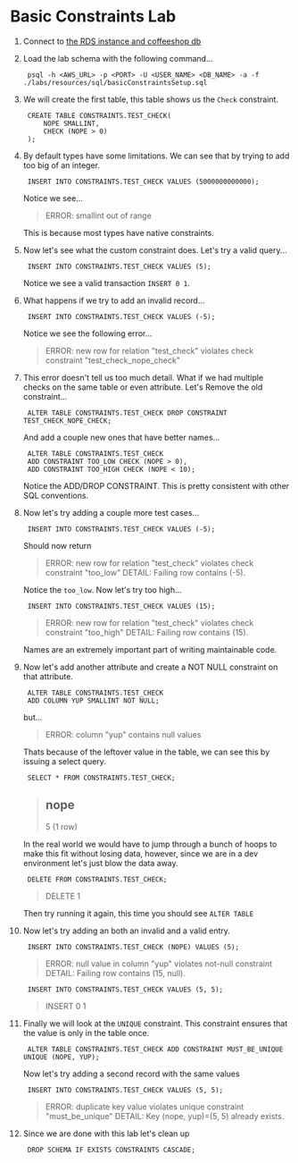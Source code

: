 # Basic Constraints Lab

1. Connect to [the RDS instance and coffeeshop db](./creating_rds_instance.md#connect-psql)
1. Load the lab schema with the following command...

        psql -h <AWS_URL> -p <PORT> -U <USER_NAME> <DB_NAME> -a -f ./labs/resources/sql/basicConstraintsSetup.sql

1. We will create the first table, this table shows us the `Check` constraint.

        CREATE TABLE CONSTRAINTS.TEST_CHECK(
            NOPE SMALLINT,
            CHECK (NOPE > 0)
        );

1. By default types have some limitations. We can see that by trying to add too big of an integer.

        INSERT INTO CONSTRAINTS.TEST_CHECK VALUES (5000000000000);

    Notice we see...

    >ERROR:  smallint out of range

    This is because most types have native constraints.    

1. Now let's see what the custom constraint does. Let's try a valid query...

        INSERT INTO CONSTRAINTS.TEST_CHECK VALUES (5);

    Notice we see a valid transaction `INSERT 0 1`.

1. What happens if we try to add an invalid record...

        INSERT INTO CONSTRAINTS.TEST_CHECK VALUES (-5);

    Notice we see the following error...    

    >ERROR:  new row for relation "test_check" violates check constraint "test_check_nope_check"

1. This error doesn't tell us too much detail. What if we had multiple checks on the same table or even attribute. Let's Remove the old constraint...

        ALTER TABLE CONSTRAINTS.TEST_CHECK DROP CONSTRAINT TEST_CHECK_NOPE_CHECK;

    And add a couple new ones that have better names...

        ALTER TABLE CONSTRAINTS.TEST_CHECK 
        ADD CONSTRAINT TOO_LOW CHECK (NOPE > 0),
        ADD CONSTRAINT TOO_HIGH CHECK (NOPE < 10);

    Notice the ADD/DROP CONSTRAINT. This is pretty consistent with other SQL conventions.    

1. Now let's try adding a couple more test cases...

        INSERT INTO CONSTRAINTS.TEST_CHECK VALUES (-5);

    Should now return

    >ERROR:  new row for relation "test_check" violates check constraint "too_low"
    >DETAIL:  Failing row contains (-5).

    Notice the `too_low`. Now let's try too high...

        INSERT INTO CONSTRAINTS.TEST_CHECK VALUES (15);

    >ERROR:  new row for relation "test_check" violates check constraint "too_high"
    >DETAIL:  Failing row contains (15).    

    Names are an extremely important part of writing maintainable code.

1. Now let's add another attribute and create a NOT NULL constraint on that attribute.

        ALTER TABLE CONSTRAINTS.TEST_CHECK
        ADD COLUMN YUP SMALLINT NOT NULL;

    but...
    
    >ERROR:  column "yup" contains null values

    Thats because of the leftover value in the table, we can see this by issuing a select query.

        SELECT * FROM CONSTRAINTS.TEST_CHECK;

    > nope 
    >------
    >    5
    >(1 row)

    In the real world we would have to jump through a bunch of hoops to make this fit without losing data, however, since we are in a dev environment let's just blow the data away.

        DELETE FROM CONSTRAINTS.TEST_CHECK;

    >DELETE 1
    
    Then try running it again, this time you should see `ALTER TABLE`

1. Now let's try adding an both an invalid and a valid entry.

        INSERT INTO CONSTRAINTS.TEST_CHECK (NOPE) VALUES (5);

    >ERROR:  null value in column "yup" violates not-null constraint
    >DETAIL:  Failing row contains (15, null).

        INSERT INTO CONSTRAINTS.TEST_CHECK VALUES (5, 5);

    >INSERT 0 1
    
1. Finally we will look at the `UNIQUE` constraint. This constraint ensures that the value is only in the table once. 

        ALTER TABLE CONSTRAINTS.TEST_CHECK ADD CONSTRAINT MUST_BE_UNIQUE UNIQUE (NOPE, YUP);

    Now let's try adding a second record with the same values
    
        INSERT INTO CONSTRAINTS.TEST_CHECK VALUES (5, 5);

    > ERROR:  duplicate key value violates unique constraint "must_be_unique"
    > DETAIL:  Key (nope, yup)=(5, 5) already exists.

1. Since we are done with this lab let's clean up

        DROP SCHEMA IF EXISTS CONSTRAINTS CASCADE;
